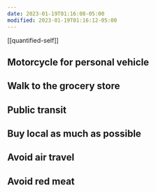 ```yaml
---
date: 2023-01-19T01:16:08-05:00
modified: 2023-01-19T01:16:12-05:00
---
```


[[quantified-self]]

## Motorcycle for personal vehicle

## Walk to the grocery store

## Public transit

## Buy local as much as possible

## Avoid air travel

## Avoid red meat

